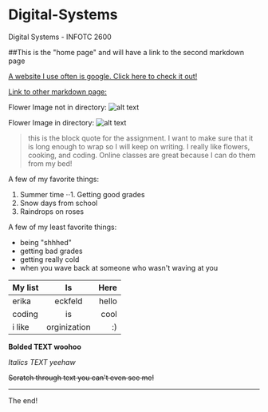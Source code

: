 # Digital-Systems
Digital Systems - INFOTC 2600

##This is the "home page" and will have a link to the second markdown page

[A website I use often is google. Click here to check it out!](https://www.google.com)

[Link to other markdown page:](https://www.google.com)

Flower Image not in directory: 
![alt text](https://www.pexels.com/photo/red-dahlia-flower-60597/ "Flower image")

Flower Image in directory:
![alt text](https://www.pexels.com/photo/red-dahlia-flower-60597/ "Flower image")

> this is the block quote for the assignment. I want to make sure that it is long enough to wrap so I will keep on writing. I really like flowers, cooking, and coding. Online classes are great because I can do them from my bed!

A few of my favorite things:
1. Summer time
⋅⋅1. Getting good grades
4. Snow days from school
5. Raindrops on roses

A few of my least favorite things:
* being "shhhed"
* getting bad grades
* getting really cold
* when you wave back at someone who wasn't waving at you

| My list       | Is            | Here  |
| ------------- |:-------------:| -----:|
| erika         | eckfeld       | hello |
| coding        | is            |  cool |
| i like        | orginization  |    :) |

**Bolded TEXT woohoo**

*Italics TEXT yeehaw*

~~Scratch through text you can't even see me!~~

---

The end!




